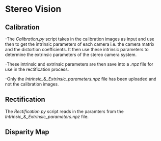 # Stereo Vision

## Calibration

-The *Calibration.py* script takes in the calibration images as input and use then to get the intrinsic parameters of each camera i.e. the camera matrix and the distortion coefficients. It then use these intrinsic parameters to determine the extrinsic parameters of the stereo camera system.

-These intrinsic and extrinsic parameters are then save into a *.npz* file for use in the rectification process.

-Only the *Intrinsic_&_Extrinsic_parameters.npz* file has been uploaded and not the calibration images.

## Rectification

The *Rectification.py* script reads in the paramters from the *Intrinsic_&_Extrinsic_parameters.npz* file.



## Disparity Map
